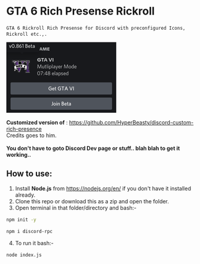 # GTA 6 Rich Presense Rickroll
```
GTA 6 Rickroll Rich Presense for Discord with preconfigured Icons, Rickroll etc.,.
```
![Output](output.png)


**Customized version of** : https://github.com/HyperBeasty/discord-custom-rich-presence
<br>Credits goes to him.<br><br>
**You don't have to goto Discord Dev page or stuff.. blah blah to get it working..**
## How to use: 
1. Install **Node.js** from https://nodejs.org/en/ if you don't have it installed already.
2. Clone this repo or download this as a zip and open the folder.
3. Open terminal in that folder/directory and bash:-
```sh
npm init -y
```
```sh
npm i discord-rpc
```
4. To run it bash:-
```sh
node index.js
```

